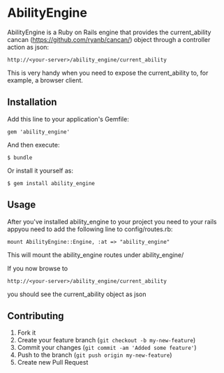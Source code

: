 # AbilityEngine

AbilityEngine is a Ruby on Rails engine that provides the
current_ability cancan (https://github.com/ryanb/cancan/)
object through a controller action as json:

    http://<your-server>/ability_engine/current_ability

This is very handy when you need to expose the current_ability to,
for example, a browser client.

## Installation

Add this line to your application's Gemfile:

    gem 'ability_engine'

And then execute:

    $ bundle

Or install it yourself as:

    $ gem install ability_engine

## Usage

After you've installed ability_engine to your project you need
to your rails appyou need to add the following line to
config/routes.rb:

    mount AbilityEngine::Engine, :at => "ability_engine"

This will mount the ability_engine routes under ability_engine/

If you now browse to 

    http://<your-server>/ability_engine/current_ability

you should see the current_ability object as json

## Contributing

1. Fork it
2. Create your feature branch (`git checkout -b my-new-feature`)
3. Commit your changes (`git commit -am 'Added some feature'`)
4. Push to the branch (`git push origin my-new-feature`)
5. Create new Pull Request
